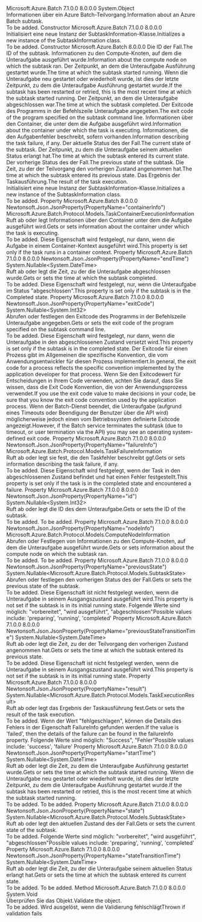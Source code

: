 <Type Name="SubtaskInformation" FullName="Microsoft.Azure.Batch.Protocol.Models.SubtaskInformation">
  <TypeSignature Language="C#" Value="public class SubtaskInformation" />
  <TypeSignature Language="ILAsm" Value=".class public auto ansi beforefieldinit SubtaskInformation extends System.Object" />
  <TypeSignature Language="DocId" Value="T:Microsoft.Azure.Batch.Protocol.Models.SubtaskInformation" />
  <TypeSignature Language="VB.NET" Value="Public Class SubtaskInformation" />
  <TypeSignature Language="F#" Value="type SubtaskInformation = class" />
  <AssemblyInfo>
    <AssemblyName>Microsoft.Azure.Batch</AssemblyName>
    <AssemblyVersion>7.1.0.0</AssemblyVersion>
    <AssemblyVersion>8.0.0.0</AssemblyVersion>
  </AssemblyInfo>
  <Base>
    <BaseTypeName>System.Object</BaseTypeName>
  </Base>
  <Interfaces />
  <Docs>
    <summary>
            <span data-ttu-id="b31a0-101">Informationen über ein Azure Batch-Teilvorgang.</span><span class="sxs-lookup"><span data-stu-id="b31a0-101">Information about an Azure Batch subtask.</span></span>
            </summary>
    <remarks>To be added.</remarks>
  </Docs>
  <Members>
    <Member MemberName=".ctor">
      <MemberSignature Language="C#" Value="public SubtaskInformation ();" />
      <MemberSignature Language="ILAsm" Value=".method public hidebysig specialname rtspecialname instance void .ctor() cil managed" />
      <MemberSignature Language="DocId" Value="M:Microsoft.Azure.Batch.Protocol.Models.SubtaskInformation.#ctor" />
      <MemberSignature Language="VB.NET" Value="Public Sub New ()" />
      <MemberType>Constructor</MemberType>
      <AssemblyInfo>
        <AssemblyName>Microsoft.Azure.Batch</AssemblyName>
        <AssemblyVersion>7.1.0.0</AssemblyVersion>
        <AssemblyVersion>8.0.0.0</AssemblyVersion>
      </AssemblyInfo>
      <Parameters />
      <Docs>
        <summary>
            <span data-ttu-id="b31a0-102">Initialisiert eine neue Instanz der SubtaskInformation-Klasse.</span><span class="sxs-lookup"><span data-stu-id="b31a0-102">Initializes a new instance of the SubtaskInformation class.</span></span>
            </summary>
        <remarks>To be added.</remarks>
      </Docs>
    </Member>
    <Member MemberName=".ctor">
      <MemberSignature Language="C#" Value="public SubtaskInformation (Nullable&lt;int&gt; id = null, Microsoft.Azure.Batch.Protocol.Models.ComputeNodeInformation nodeInfo = null, Nullable&lt;DateTime&gt; startTime = null, Nullable&lt;DateTime&gt; endTime = null, Nullable&lt;int&gt; exitCode = null, Microsoft.Azure.Batch.Protocol.Models.TaskContainerExecutionInformation containerInfo = null, Microsoft.Azure.Batch.Protocol.Models.TaskFailureInformation failureInfo = null, Nullable&lt;Microsoft.Azure.Batch.Protocol.Models.SubtaskState&gt; state = null, Nullable&lt;DateTime&gt; stateTransitionTime = null, Nullable&lt;Microsoft.Azure.Batch.Protocol.Models.SubtaskState&gt; previousState = null, Nullable&lt;DateTime&gt; previousStateTransitionTime = null, Nullable&lt;Microsoft.Azure.Batch.Protocol.Models.TaskExecutionResult&gt; result = null);" />
      <MemberSignature Language="ILAsm" Value=".method public hidebysig specialname rtspecialname instance void .ctor(valuetype System.Nullable`1&lt;int32&gt; id, class Microsoft.Azure.Batch.Protocol.Models.ComputeNodeInformation nodeInfo, valuetype System.Nullable`1&lt;valuetype System.DateTime&gt; startTime, valuetype System.Nullable`1&lt;valuetype System.DateTime&gt; endTime, valuetype System.Nullable`1&lt;int32&gt; exitCode, class Microsoft.Azure.Batch.Protocol.Models.TaskContainerExecutionInformation containerInfo, class Microsoft.Azure.Batch.Protocol.Models.TaskFailureInformation failureInfo, valuetype System.Nullable`1&lt;valuetype Microsoft.Azure.Batch.Protocol.Models.SubtaskState&gt; state, valuetype System.Nullable`1&lt;valuetype System.DateTime&gt; stateTransitionTime, valuetype System.Nullable`1&lt;valuetype Microsoft.Azure.Batch.Protocol.Models.SubtaskState&gt; previousState, valuetype System.Nullable`1&lt;valuetype System.DateTime&gt; previousStateTransitionTime, valuetype System.Nullable`1&lt;valuetype Microsoft.Azure.Batch.Protocol.Models.TaskExecutionResult&gt; result) cil managed" />
      <MemberSignature Language="DocId" Value="M:Microsoft.Azure.Batch.Protocol.Models.SubtaskInformation.#ctor(System.Nullable{System.Int32},Microsoft.Azure.Batch.Protocol.Models.ComputeNodeInformation,System.Nullable{System.DateTime},System.Nullable{System.DateTime},System.Nullable{System.Int32},Microsoft.Azure.Batch.Protocol.Models.TaskContainerExecutionInformation,Microsoft.Azure.Batch.Protocol.Models.TaskFailureInformation,System.Nullable{Microsoft.Azure.Batch.Protocol.Models.SubtaskState},System.Nullable{System.DateTime},System.Nullable{Microsoft.Azure.Batch.Protocol.Models.SubtaskState},System.Nullable{System.DateTime},System.Nullable{Microsoft.Azure.Batch.Protocol.Models.TaskExecutionResult})" />
      <MemberSignature Language="VB.NET" Value="Public Sub New (Optional id As Nullable(Of Integer) = null, Optional nodeInfo As ComputeNodeInformation = null, Optional startTime As Nullable(Of DateTime) = null, Optional endTime As Nullable(Of DateTime) = null, Optional exitCode As Nullable(Of Integer) = null, Optional containerInfo As TaskContainerExecutionInformation = null, Optional failureInfo As TaskFailureInformation = null, Optional state As Nullable(Of SubtaskState) = null, Optional stateTransitionTime As Nullable(Of DateTime) = null, Optional previousState As Nullable(Of SubtaskState) = null, Optional previousStateTransitionTime As Nullable(Of DateTime) = null, Optional result As Nullable(Of TaskExecutionResult) = null)" />
      <MemberSignature Language="F#" Value="new Microsoft.Azure.Batch.Protocol.Models.SubtaskInformation : Nullable&lt;int&gt; * Microsoft.Azure.Batch.Protocol.Models.ComputeNodeInformation * Nullable&lt;DateTime&gt; * Nullable&lt;DateTime&gt; * Nullable&lt;int&gt; * Microsoft.Azure.Batch.Protocol.Models.TaskContainerExecutionInformation * Microsoft.Azure.Batch.Protocol.Models.TaskFailureInformation * Nullable&lt;Microsoft.Azure.Batch.Protocol.Models.SubtaskState&gt; * Nullable&lt;DateTime&gt; * Nullable&lt;Microsoft.Azure.Batch.Protocol.Models.SubtaskState&gt; * Nullable&lt;DateTime&gt; * Nullable&lt;Microsoft.Azure.Batch.Protocol.Models.TaskExecutionResult&gt; -&gt; Microsoft.Azure.Batch.Protocol.Models.SubtaskInformation" Usage="new Microsoft.Azure.Batch.Protocol.Models.SubtaskInformation (id, nodeInfo, startTime, endTime, exitCode, containerInfo, failureInfo, state, stateTransitionTime, previousState, previousStateTransitionTime, result)" />
      <MemberType>Constructor</MemberType>
      <AssemblyInfo>
        <AssemblyName>Microsoft.Azure.Batch</AssemblyName>
        <AssemblyVersion>8.0.0.0</AssemblyVersion>
      </AssemblyInfo>
      <Parameters>
        <Parameter Name="id" Type="System.Nullable&lt;System.Int32&gt;" />
        <Parameter Name="nodeInfo" Type="Microsoft.Azure.Batch.Protocol.Models.ComputeNodeInformation" />
        <Parameter Name="startTime" Type="System.Nullable&lt;System.DateTime&gt;" />
        <Parameter Name="endTime" Type="System.Nullable&lt;System.DateTime&gt;" />
        <Parameter Name="exitCode" Type="System.Nullable&lt;System.Int32&gt;" />
        <Parameter Name="containerInfo" Type="Microsoft.Azure.Batch.Protocol.Models.TaskContainerExecutionInformation" />
        <Parameter Name="failureInfo" Type="Microsoft.Azure.Batch.Protocol.Models.TaskFailureInformation" />
        <Parameter Name="state" Type="System.Nullable&lt;Microsoft.Azure.Batch.Protocol.Models.SubtaskState&gt;" />
        <Parameter Name="stateTransitionTime" Type="System.Nullable&lt;System.DateTime&gt;" />
        <Parameter Name="previousState" Type="System.Nullable&lt;Microsoft.Azure.Batch.Protocol.Models.SubtaskState&gt;" />
        <Parameter Name="previousStateTransitionTime" Type="System.Nullable&lt;System.DateTime&gt;" />
        <Parameter Name="result" Type="System.Nullable&lt;Microsoft.Azure.Batch.Protocol.Models.TaskExecutionResult&gt;" />
      </Parameters>
      <Docs>
        <param name="id"><span data-ttu-id="b31a0-103">Die ID der Fall.</span><span class="sxs-lookup"><span data-stu-id="b31a0-103">The ID of the subtask.</span></span></param>
        <param name="nodeInfo"><span data-ttu-id="b31a0-104">Informationen zu den Compute-Knoten, auf dem die Unteraufgabe ausgeführt wurde.</span><span class="sxs-lookup"><span data-stu-id="b31a0-104">Information about the compute node on which the subtask ran.</span></span></param>
        <param name="startTime"><span data-ttu-id="b31a0-105">Der Zeitpunkt, an dem die Unteraufgabe Ausführung gestartet wurde.</span><span class="sxs-lookup"><span data-stu-id="b31a0-105">The time at which the subtask started running.</span></span> <span data-ttu-id="b31a0-106">Wenn die Unteraufgabe neu gestartet oder wiederholt wurde, ist dies der letzte Zeitpunkt, zu dem die Unteraufgabe Ausführung gestartet wurde.</span><span class="sxs-lookup"><span data-stu-id="b31a0-106">If the subtask has been restarted or retried, this is the most recent time at which the subtask started running.</span></span></param>
        <param name="endTime"><span data-ttu-id="b31a0-107">Der Zeitpunkt, an dem die Unteraufgabe abgeschlossen war.</span><span class="sxs-lookup"><span data-stu-id="b31a0-107">The time at which the subtask completed.</span></span></param>
        <param name="exitCode"><span data-ttu-id="b31a0-108">Der Exitcode des Programms in der Befehlszeile Unteraufgabe angegeben.</span><span class="sxs-lookup"><span data-stu-id="b31a0-108">The exit code of the program specified on the subtask command line.</span></span></param>
        <param name="containerInfo"><span data-ttu-id="b31a0-109">Informationen über den Container, die unter dem die Aufgabe ausgeführt wird.</span><span class="sxs-lookup"><span data-stu-id="b31a0-109">Information about the container under which the task is executing.</span></span></param>
        <param name="failureInfo"><span data-ttu-id="b31a0-110">Informationen, die den Aufgabenfehler beschreibt, sofern vorhanden.</span><span class="sxs-lookup"><span data-stu-id="b31a0-110">Information describing the task failure, if any.</span></span></param>
        <param name="state"><span data-ttu-id="b31a0-111">Der aktuelle Status des der Fall.</span><span class="sxs-lookup"><span data-stu-id="b31a0-111">The current state of the subtask.</span></span></param>
        <param name="stateTransitionTime"><span data-ttu-id="b31a0-112">Der Zeitpunkt, zu dem die Unteraufgabe seinem aktuellen Status erlangt hat.</span><span class="sxs-lookup"><span data-stu-id="b31a0-112">The time at which the subtask entered its current state.</span></span></param>
        <param name="previousState"><span data-ttu-id="b31a0-113">Der vorherige Status des der Fall.</span><span class="sxs-lookup"><span data-stu-id="b31a0-113">The previous state of the subtask.</span></span></param>
        <param name="previousStateTransitionTime"><span data-ttu-id="b31a0-114">Die Zeit, zu der der Teilvorgang den vorherigen Zustand angenommen hat.</span><span class="sxs-lookup"><span data-stu-id="b31a0-114">The time at which the subtask entered its previous state.</span></span></param>
        <param name="result"><span data-ttu-id="b31a0-115">Das Ergebnis der Taskausführung.</span><span class="sxs-lookup"><span data-stu-id="b31a0-115">The result of the task execution.</span></span></param>
        <summary>
            <span data-ttu-id="b31a0-116">Initialisiert eine neue Instanz der SubtaskInformation-Klasse.</span><span class="sxs-lookup"><span data-stu-id="b31a0-116">Initializes a new instance of the SubtaskInformation class.</span></span>
            </summary>
        <remarks>To be added.</remarks>
      </Docs>
    </Member>
    <Member MemberName="ContainerInfo">
      <MemberSignature Language="C#" Value="public Microsoft.Azure.Batch.Protocol.Models.TaskContainerExecutionInformation ContainerInfo { get; set; }" />
      <MemberSignature Language="ILAsm" Value=".property instance class Microsoft.Azure.Batch.Protocol.Models.TaskContainerExecutionInformation ContainerInfo" />
      <MemberSignature Language="DocId" Value="P:Microsoft.Azure.Batch.Protocol.Models.SubtaskInformation.ContainerInfo" />
      <MemberSignature Language="VB.NET" Value="Public Property ContainerInfo As TaskContainerExecutionInformation" />
      <MemberSignature Language="F#" Value="member this.ContainerInfo : Microsoft.Azure.Batch.Protocol.Models.TaskContainerExecutionInformation with get, set" Usage="Microsoft.Azure.Batch.Protocol.Models.SubtaskInformation.ContainerInfo" />
      <MemberType>Property</MemberType>
      <AssemblyInfo>
        <AssemblyName>Microsoft.Azure.Batch</AssemblyName>
        <AssemblyVersion>8.0.0.0</AssemblyVersion>
      </AssemblyInfo>
      <Attributes>
        <Attribute>
          <AttributeName>Newtonsoft.Json.JsonProperty(PropertyName="containerInfo")</AttributeName>
        </Attribute>
      </Attributes>
      <ReturnValue>
        <ReturnType>Microsoft.Azure.Batch.Protocol.Models.TaskContainerExecutionInformation</ReturnType>
      </ReturnValue>
      <Docs>
        <summary>
            <span data-ttu-id="b31a0-117">Ruft ab oder legt Informationen über den Container unter dem die Aufgabe ausgeführt wird.</span><span class="sxs-lookup"><span data-stu-id="b31a0-117">Gets or sets information about the container under which the task is executing.</span></span>
            </summary>
        <value>To be added.</value>
        <remarks>
            <span data-ttu-id="b31a0-118">Diese Eigenschaft wird festgelegt, nur dann, wenn die Aufgabe in einem Container-Kontext ausgeführt wird.</span><span class="sxs-lookup"><span data-stu-id="b31a0-118">This property is set only if the task runs in a container context.</span></span>
            </remarks>
      </Docs>
    </Member>
    <Member MemberName="EndTime">
      <MemberSignature Language="C#" Value="public Nullable&lt;DateTime&gt; EndTime { get; set; }" />
      <MemberSignature Language="ILAsm" Value=".property instance valuetype System.Nullable`1&lt;valuetype System.DateTime&gt; EndTime" />
      <MemberSignature Language="DocId" Value="P:Microsoft.Azure.Batch.Protocol.Models.SubtaskInformation.EndTime" />
      <MemberSignature Language="VB.NET" Value="Public Property EndTime As Nullable(Of DateTime)" />
      <MemberSignature Language="F#" Value="member this.EndTime : Nullable&lt;DateTime&gt; with get, set" Usage="Microsoft.Azure.Batch.Protocol.Models.SubtaskInformation.EndTime" />
      <MemberType>Property</MemberType>
      <AssemblyInfo>
        <AssemblyName>Microsoft.Azure.Batch</AssemblyName>
        <AssemblyVersion>7.1.0.0</AssemblyVersion>
        <AssemblyVersion>8.0.0.0</AssemblyVersion>
      </AssemblyInfo>
      <Attributes>
        <Attribute>
          <AttributeName>Newtonsoft.Json.JsonProperty(PropertyName="endTime")</AttributeName>
        </Attribute>
      </Attributes>
      <ReturnValue>
        <ReturnType>System.Nullable&lt;System.DateTime&gt;</ReturnType>
      </ReturnValue>
      <Docs>
        <summary>
            <span data-ttu-id="b31a0-119">Ruft ab oder legt die Zeit, zu der die Unteraufgabe abgeschlossen wurde.</span><span class="sxs-lookup"><span data-stu-id="b31a0-119">Gets or sets the time at which the subtask completed.</span></span>
            </summary>
        <value>To be added.</value>
        <remarks>
            <span data-ttu-id="b31a0-120">Diese Eigenschaft wird festgelegt, nur, wenn die Unteraufgabe im Status "abgeschlossen".</span><span class="sxs-lookup"><span data-stu-id="b31a0-120">This property is set only if the subtask is in the Completed state.</span></span>
            </remarks>
      </Docs>
    </Member>
    <Member MemberName="ExitCode">
      <MemberSignature Language="C#" Value="public Nullable&lt;int&gt; ExitCode { get; set; }" />
      <MemberSignature Language="ILAsm" Value=".property instance valuetype System.Nullable`1&lt;int32&gt; ExitCode" />
      <MemberSignature Language="DocId" Value="P:Microsoft.Azure.Batch.Protocol.Models.SubtaskInformation.ExitCode" />
      <MemberSignature Language="VB.NET" Value="Public Property ExitCode As Nullable(Of Integer)" />
      <MemberSignature Language="F#" Value="member this.ExitCode : Nullable&lt;int&gt; with get, set" Usage="Microsoft.Azure.Batch.Protocol.Models.SubtaskInformation.ExitCode" />
      <MemberType>Property</MemberType>
      <AssemblyInfo>
        <AssemblyName>Microsoft.Azure.Batch</AssemblyName>
        <AssemblyVersion>7.1.0.0</AssemblyVersion>
        <AssemblyVersion>8.0.0.0</AssemblyVersion>
      </AssemblyInfo>
      <Attributes>
        <Attribute>
          <AttributeName>Newtonsoft.Json.JsonProperty(PropertyName="exitCode")</AttributeName>
        </Attribute>
      </Attributes>
      <ReturnValue>
        <ReturnType>System.Nullable&lt;System.Int32&gt;</ReturnType>
      </ReturnValue>
      <Docs>
        <summary>
            <span data-ttu-id="b31a0-121">Abrufen oder festlegen den Exitcode des Programms in der Befehlszeile Unteraufgabe angegeben.</span><span class="sxs-lookup"><span data-stu-id="b31a0-121">Gets or sets the exit code of the program specified on the subtask command line.</span></span>
            </summary>
        <value>To be added.</value>
        <remarks>
            <span data-ttu-id="b31a0-122">Diese Eigenschaft wird festgelegt, nur dann, wenn die Unteraufgabe in den abgeschlossenen Zustand versetzt wird.</span><span class="sxs-lookup"><span data-stu-id="b31a0-122">This property is set only if the subtask is in the completed state.</span></span>
            <span data-ttu-id="b31a0-123">Der Exitcode für einen Prozess gibt im Allgemeinen die spezifische Konvention, die vom Anwendungsentwickler für diesen Prozess implementiert.</span><span class="sxs-lookup"><span data-stu-id="b31a0-123">In general, the exit code for a process reflects the specific convention implemented by the application developer for that process.</span></span> <span data-ttu-id="b31a0-124">Wenn Sie den Exitcodewert für Entscheidungen in Ihrem Code verwenden, achten Sie darauf, dass Sie wissen, dass die Exit Code Konvention, die von der Anwendungsprozess verwendet.</span><span class="sxs-lookup"><span data-stu-id="b31a0-124">If you use the exit code value to make decisions in your code, be sure that you know the exit code convention used by the application process.</span></span> <span data-ttu-id="b31a0-125">Wenn der Batch-Dienst beendet, die Unteraufgabe (aufgrund eines Timeouts oder Beendigung der Benutzer über die API wird) möglicherweise jedoch einen vom Betriebssystem definierte Exitcode angezeigt.</span><span class="sxs-lookup"><span data-stu-id="b31a0-125">However, if the Batch service terminates the subtask (due to timeout, or user termination via the API) you may see an operating system-defined exit code.</span></span>
            </remarks>
      </Docs>
    </Member>
    <Member MemberName="FailureInfo">
      <MemberSignature Language="C#" Value="public Microsoft.Azure.Batch.Protocol.Models.TaskFailureInformation FailureInfo { get; set; }" />
      <MemberSignature Language="ILAsm" Value=".property instance class Microsoft.Azure.Batch.Protocol.Models.TaskFailureInformation FailureInfo" />
      <MemberSignature Language="DocId" Value="P:Microsoft.Azure.Batch.Protocol.Models.SubtaskInformation.FailureInfo" />
      <MemberSignature Language="VB.NET" Value="Public Property FailureInfo As TaskFailureInformation" />
      <MemberSignature Language="F#" Value="member this.FailureInfo : Microsoft.Azure.Batch.Protocol.Models.TaskFailureInformation with get, set" Usage="Microsoft.Azure.Batch.Protocol.Models.SubtaskInformation.FailureInfo" />
      <MemberType>Property</MemberType>
      <AssemblyInfo>
        <AssemblyName>Microsoft.Azure.Batch</AssemblyName>
        <AssemblyVersion>7.1.0.0</AssemblyVersion>
        <AssemblyVersion>8.0.0.0</AssemblyVersion>
      </AssemblyInfo>
      <Attributes>
        <Attribute>
          <AttributeName>Newtonsoft.Json.JsonProperty(PropertyName="failureInfo")</AttributeName>
        </Attribute>
      </Attributes>
      <ReturnValue>
        <ReturnType>Microsoft.Azure.Batch.Protocol.Models.TaskFailureInformation</ReturnType>
      </ReturnValue>
      <Docs>
        <summary>
            <span data-ttu-id="b31a0-126">Ruft ab oder legt sie fest, die den Taskfehler beschreibt ggf.</span><span class="sxs-lookup"><span data-stu-id="b31a0-126">Gets or sets information describing the task failure, if any.</span></span>
            </summary>
        <value>To be added.</value>
        <remarks>
            <span data-ttu-id="b31a0-127">Diese Eigenschaft wird festgelegt, wenn der Task in den abgeschlossenen Zustand befindet und hat einen Fehler festgestellt.</span><span class="sxs-lookup"><span data-stu-id="b31a0-127">This property is set only if the task is in the completed state and encountered a failure.</span></span>
            </remarks>
      </Docs>
    </Member>
    <Member MemberName="Id">
      <MemberSignature Language="C#" Value="public Nullable&lt;int&gt; Id { get; set; }" />
      <MemberSignature Language="ILAsm" Value=".property instance valuetype System.Nullable`1&lt;int32&gt; Id" />
      <MemberSignature Language="DocId" Value="P:Microsoft.Azure.Batch.Protocol.Models.SubtaskInformation.Id" />
      <MemberSignature Language="VB.NET" Value="Public Property Id As Nullable(Of Integer)" />
      <MemberSignature Language="F#" Value="member this.Id : Nullable&lt;int&gt; with get, set" Usage="Microsoft.Azure.Batch.Protocol.Models.SubtaskInformation.Id" />
      <MemberType>Property</MemberType>
      <AssemblyInfo>
        <AssemblyName>Microsoft.Azure.Batch</AssemblyName>
        <AssemblyVersion>7.1.0.0</AssemblyVersion>
        <AssemblyVersion>8.0.0.0</AssemblyVersion>
      </AssemblyInfo>
      <Attributes>
        <Attribute>
          <AttributeName>Newtonsoft.Json.JsonProperty(PropertyName="id")</AttributeName>
        </Attribute>
      </Attributes>
      <ReturnValue>
        <ReturnType>System.Nullable&lt;System.Int32&gt;</ReturnType>
      </ReturnValue>
      <Docs>
        <summary>
            <span data-ttu-id="b31a0-128">Ruft ab oder legt die ID des dem Unteraufgabe.</span><span class="sxs-lookup"><span data-stu-id="b31a0-128">Gets or sets the ID of the subtask.</span></span>
            </summary>
        <value>To be added.</value>
        <remarks>To be added.</remarks>
      </Docs>
    </Member>
    <Member MemberName="NodeInfo">
      <MemberSignature Language="C#" Value="public Microsoft.Azure.Batch.Protocol.Models.ComputeNodeInformation NodeInfo { get; set; }" />
      <MemberSignature Language="ILAsm" Value=".property instance class Microsoft.Azure.Batch.Protocol.Models.ComputeNodeInformation NodeInfo" />
      <MemberSignature Language="DocId" Value="P:Microsoft.Azure.Batch.Protocol.Models.SubtaskInformation.NodeInfo" />
      <MemberSignature Language="VB.NET" Value="Public Property NodeInfo As ComputeNodeInformation" />
      <MemberSignature Language="F#" Value="member this.NodeInfo : Microsoft.Azure.Batch.Protocol.Models.ComputeNodeInformation with get, set" Usage="Microsoft.Azure.Batch.Protocol.Models.SubtaskInformation.NodeInfo" />
      <MemberType>Property</MemberType>
      <AssemblyInfo>
        <AssemblyName>Microsoft.Azure.Batch</AssemblyName>
        <AssemblyVersion>7.1.0.0</AssemblyVersion>
        <AssemblyVersion>8.0.0.0</AssemblyVersion>
      </AssemblyInfo>
      <Attributes>
        <Attribute>
          <AttributeName>Newtonsoft.Json.JsonProperty(PropertyName="nodeInfo")</AttributeName>
        </Attribute>
      </Attributes>
      <ReturnValue>
        <ReturnType>Microsoft.Azure.Batch.Protocol.Models.ComputeNodeInformation</ReturnType>
      </ReturnValue>
      <Docs>
        <summary>
            <span data-ttu-id="b31a0-129">Abrufen oder Festlegen von Informationen zu den Compute-Knoten, auf dem die Unteraufgabe ausgeführt wurde.</span><span class="sxs-lookup"><span data-stu-id="b31a0-129">Gets or sets information about the compute node on which the subtask ran.</span></span>
            </summary>
        <value>To be added.</value>
        <remarks>To be added.</remarks>
      </Docs>
    </Member>
    <Member MemberName="PreviousState">
      <MemberSignature Language="C#" Value="public Nullable&lt;Microsoft.Azure.Batch.Protocol.Models.SubtaskState&gt; PreviousState { get; set; }" />
      <MemberSignature Language="ILAsm" Value=".property instance valuetype System.Nullable`1&lt;valuetype Microsoft.Azure.Batch.Protocol.Models.SubtaskState&gt; PreviousState" />
      <MemberSignature Language="DocId" Value="P:Microsoft.Azure.Batch.Protocol.Models.SubtaskInformation.PreviousState" />
      <MemberSignature Language="VB.NET" Value="Public Property PreviousState As Nullable(Of SubtaskState)" />
      <MemberSignature Language="F#" Value="member this.PreviousState : Nullable&lt;Microsoft.Azure.Batch.Protocol.Models.SubtaskState&gt; with get, set" Usage="Microsoft.Azure.Batch.Protocol.Models.SubtaskInformation.PreviousState" />
      <MemberType>Property</MemberType>
      <AssemblyInfo>
        <AssemblyName>Microsoft.Azure.Batch</AssemblyName>
        <AssemblyVersion>7.1.0.0</AssemblyVersion>
        <AssemblyVersion>8.0.0.0</AssemblyVersion>
      </AssemblyInfo>
      <Attributes>
        <Attribute>
          <AttributeName>Newtonsoft.Json.JsonProperty(PropertyName="previousState")</AttributeName>
        </Attribute>
      </Attributes>
      <ReturnValue>
        <ReturnType>System.Nullable&lt;Microsoft.Azure.Batch.Protocol.Models.SubtaskState&gt;</ReturnType>
      </ReturnValue>
      <Docs>
        <summary>
            <span data-ttu-id="b31a0-130">Abrufen oder festlegen den vorherigen Status des der Fall.</span><span class="sxs-lookup"><span data-stu-id="b31a0-130">Gets or sets the previous state of the subtask.</span></span>
            </summary>
        <value>To be added.</value>
        <remarks>
            <span data-ttu-id="b31a0-131">Diese Eigenschaft ist nicht festgelegt werden, wenn die Unteraufgabe in seinem Ausgangszustand ausgeführt wird.</span><span class="sxs-lookup"><span data-stu-id="b31a0-131">This property is not set if the subtask is in its initial running state.</span></span> <span data-ttu-id="b31a0-132">Folgende Werte sind möglich: "vorbereitet", "wird ausgeführt", "abgeschlossen"</span><span class="sxs-lookup"><span data-stu-id="b31a0-132">Possible values include: 'preparing', 'running', 'completed'</span></span>
            </remarks>
      </Docs>
    </Member>
    <Member MemberName="PreviousStateTransitionTime">
      <MemberSignature Language="C#" Value="public Nullable&lt;DateTime&gt; PreviousStateTransitionTime { get; set; }" />
      <MemberSignature Language="ILAsm" Value=".property instance valuetype System.Nullable`1&lt;valuetype System.DateTime&gt; PreviousStateTransitionTime" />
      <MemberSignature Language="DocId" Value="P:Microsoft.Azure.Batch.Protocol.Models.SubtaskInformation.PreviousStateTransitionTime" />
      <MemberSignature Language="VB.NET" Value="Public Property PreviousStateTransitionTime As Nullable(Of DateTime)" />
      <MemberSignature Language="F#" Value="member this.PreviousStateTransitionTime : Nullable&lt;DateTime&gt; with get, set" Usage="Microsoft.Azure.Batch.Protocol.Models.SubtaskInformation.PreviousStateTransitionTime" />
      <MemberType>Property</MemberType>
      <AssemblyInfo>
        <AssemblyName>Microsoft.Azure.Batch</AssemblyName>
        <AssemblyVersion>7.1.0.0</AssemblyVersion>
        <AssemblyVersion>8.0.0.0</AssemblyVersion>
      </AssemblyInfo>
      <Attributes>
        <Attribute>
          <AttributeName>Newtonsoft.Json.JsonProperty(PropertyName="previousStateTransitionTime")</AttributeName>
        </Attribute>
      </Attributes>
      <ReturnValue>
        <ReturnType>System.Nullable&lt;System.DateTime&gt;</ReturnType>
      </ReturnValue>
      <Docs>
        <summary>
            <span data-ttu-id="b31a0-133">Ruft ab oder legt die Zeit, zu der der Teilvorgang den vorherigen Zustand angenommen hat.</span><span class="sxs-lookup"><span data-stu-id="b31a0-133">Gets or sets the time at which the subtask entered its previous state.</span></span>
            </summary>
        <value>To be added.</value>
        <remarks>
            <span data-ttu-id="b31a0-134">Diese Eigenschaft ist nicht festgelegt werden, wenn die Unteraufgabe in seinem Ausgangszustand ausgeführt wird.</span><span class="sxs-lookup"><span data-stu-id="b31a0-134">This property is not set if the subtask is in its initial running state.</span></span>
            </remarks>
      </Docs>
    </Member>
    <Member MemberName="Result">
      <MemberSignature Language="C#" Value="public Nullable&lt;Microsoft.Azure.Batch.Protocol.Models.TaskExecutionResult&gt; Result { get; set; }" />
      <MemberSignature Language="ILAsm" Value=".property instance valuetype System.Nullable`1&lt;valuetype Microsoft.Azure.Batch.Protocol.Models.TaskExecutionResult&gt; Result" />
      <MemberSignature Language="DocId" Value="P:Microsoft.Azure.Batch.Protocol.Models.SubtaskInformation.Result" />
      <MemberSignature Language="VB.NET" Value="Public Property Result As Nullable(Of TaskExecutionResult)" />
      <MemberSignature Language="F#" Value="member this.Result : Nullable&lt;Microsoft.Azure.Batch.Protocol.Models.TaskExecutionResult&gt; with get, set" Usage="Microsoft.Azure.Batch.Protocol.Models.SubtaskInformation.Result" />
      <MemberType>Property</MemberType>
      <AssemblyInfo>
        <AssemblyName>Microsoft.Azure.Batch</AssemblyName>
        <AssemblyVersion>7.1.0.0</AssemblyVersion>
        <AssemblyVersion>8.0.0.0</AssemblyVersion>
      </AssemblyInfo>
      <Attributes>
        <Attribute>
          <AttributeName>Newtonsoft.Json.JsonProperty(PropertyName="result")</AttributeName>
        </Attribute>
      </Attributes>
      <ReturnValue>
        <ReturnType>System.Nullable&lt;Microsoft.Azure.Batch.Protocol.Models.TaskExecutionResult&gt;</ReturnType>
      </ReturnValue>
      <Docs>
        <summary>
            <span data-ttu-id="b31a0-135">Ruft ab oder legt das Ergebnis der Taskausführung fest.</span><span class="sxs-lookup"><span data-stu-id="b31a0-135">Gets or sets the result of the task execution.</span></span>
            </summary>
        <value>To be added.</value>
        <remarks>
            <span data-ttu-id="b31a0-136">Wenn der Wert "fehlgeschlagen", können die Details des Fehlers in der Eigenschaft FailureInfo gefunden werden.</span><span class="sxs-lookup"><span data-stu-id="b31a0-136">If the value is 'failed', then the details of the failure can be found in the failureInfo property.</span></span> <span data-ttu-id="b31a0-137">Folgende Werte sind möglich: "Success", "Fehler"</span><span class="sxs-lookup"><span data-stu-id="b31a0-137">Possible values include: 'success', 'failure'</span></span>
            </remarks>
      </Docs>
    </Member>
    <Member MemberName="StartTime">
      <MemberSignature Language="C#" Value="public Nullable&lt;DateTime&gt; StartTime { get; set; }" />
      <MemberSignature Language="ILAsm" Value=".property instance valuetype System.Nullable`1&lt;valuetype System.DateTime&gt; StartTime" />
      <MemberSignature Language="DocId" Value="P:Microsoft.Azure.Batch.Protocol.Models.SubtaskInformation.StartTime" />
      <MemberSignature Language="VB.NET" Value="Public Property StartTime As Nullable(Of DateTime)" />
      <MemberSignature Language="F#" Value="member this.StartTime : Nullable&lt;DateTime&gt; with get, set" Usage="Microsoft.Azure.Batch.Protocol.Models.SubtaskInformation.StartTime" />
      <MemberType>Property</MemberType>
      <AssemblyInfo>
        <AssemblyName>Microsoft.Azure.Batch</AssemblyName>
        <AssemblyVersion>7.1.0.0</AssemblyVersion>
        <AssemblyVersion>8.0.0.0</AssemblyVersion>
      </AssemblyInfo>
      <Attributes>
        <Attribute>
          <AttributeName>Newtonsoft.Json.JsonProperty(PropertyName="startTime")</AttributeName>
        </Attribute>
      </Attributes>
      <ReturnValue>
        <ReturnType>System.Nullable&lt;System.DateTime&gt;</ReturnType>
      </ReturnValue>
      <Docs>
        <summary>
            <span data-ttu-id="b31a0-138">Ruft ab oder legt die Zeit, zu dem die Unteraufgabe Ausführung gestartet wurde.</span><span class="sxs-lookup"><span data-stu-id="b31a0-138">Gets or sets the time at which the subtask started running.</span></span> <span data-ttu-id="b31a0-139">Wenn die Unteraufgabe neu gestartet oder wiederholt wurde, ist dies der letzte Zeitpunkt, zu dem die Unteraufgabe Ausführung gestartet wurde.</span><span class="sxs-lookup"><span data-stu-id="b31a0-139">If the subtask has been restarted or retried, this is the most recent time at which the subtask started running.</span></span>
            </summary>
        <value>To be added.</value>
        <remarks>To be added.</remarks>
      </Docs>
    </Member>
    <Member MemberName="State">
      <MemberSignature Language="C#" Value="public Nullable&lt;Microsoft.Azure.Batch.Protocol.Models.SubtaskState&gt; State { get; set; }" />
      <MemberSignature Language="ILAsm" Value=".property instance valuetype System.Nullable`1&lt;valuetype Microsoft.Azure.Batch.Protocol.Models.SubtaskState&gt; State" />
      <MemberSignature Language="DocId" Value="P:Microsoft.Azure.Batch.Protocol.Models.SubtaskInformation.State" />
      <MemberSignature Language="VB.NET" Value="Public Property State As Nullable(Of SubtaskState)" />
      <MemberSignature Language="F#" Value="member this.State : Nullable&lt;Microsoft.Azure.Batch.Protocol.Models.SubtaskState&gt; with get, set" Usage="Microsoft.Azure.Batch.Protocol.Models.SubtaskInformation.State" />
      <MemberType>Property</MemberType>
      <AssemblyInfo>
        <AssemblyName>Microsoft.Azure.Batch</AssemblyName>
        <AssemblyVersion>7.1.0.0</AssemblyVersion>
        <AssemblyVersion>8.0.0.0</AssemblyVersion>
      </AssemblyInfo>
      <Attributes>
        <Attribute>
          <AttributeName>Newtonsoft.Json.JsonProperty(PropertyName="state")</AttributeName>
        </Attribute>
      </Attributes>
      <ReturnValue>
        <ReturnType>System.Nullable&lt;Microsoft.Azure.Batch.Protocol.Models.SubtaskState&gt;</ReturnType>
      </ReturnValue>
      <Docs>
        <summary>
            <span data-ttu-id="b31a0-140">Ruft ab oder legt den aktuellen Zustand des der Fall.</span><span class="sxs-lookup"><span data-stu-id="b31a0-140">Gets or sets the current state of the subtask.</span></span>
            </summary>
        <value>To be added.</value>
        <remarks>
            <span data-ttu-id="b31a0-141">Folgende Werte sind möglich: "vorbereitet", "wird ausgeführt", "abgeschlossen"</span><span class="sxs-lookup"><span data-stu-id="b31a0-141">Possible values include: 'preparing', 'running', 'completed'</span></span>
            </remarks>
      </Docs>
    </Member>
    <Member MemberName="StateTransitionTime">
      <MemberSignature Language="C#" Value="public Nullable&lt;DateTime&gt; StateTransitionTime { get; set; }" />
      <MemberSignature Language="ILAsm" Value=".property instance valuetype System.Nullable`1&lt;valuetype System.DateTime&gt; StateTransitionTime" />
      <MemberSignature Language="DocId" Value="P:Microsoft.Azure.Batch.Protocol.Models.SubtaskInformation.StateTransitionTime" />
      <MemberSignature Language="VB.NET" Value="Public Property StateTransitionTime As Nullable(Of DateTime)" />
      <MemberSignature Language="F#" Value="member this.StateTransitionTime : Nullable&lt;DateTime&gt; with get, set" Usage="Microsoft.Azure.Batch.Protocol.Models.SubtaskInformation.StateTransitionTime" />
      <MemberType>Property</MemberType>
      <AssemblyInfo>
        <AssemblyName>Microsoft.Azure.Batch</AssemblyName>
        <AssemblyVersion>7.1.0.0</AssemblyVersion>
        <AssemblyVersion>8.0.0.0</AssemblyVersion>
      </AssemblyInfo>
      <Attributes>
        <Attribute>
          <AttributeName>Newtonsoft.Json.JsonProperty(PropertyName="stateTransitionTime")</AttributeName>
        </Attribute>
      </Attributes>
      <ReturnValue>
        <ReturnType>System.Nullable&lt;System.DateTime&gt;</ReturnType>
      </ReturnValue>
      <Docs>
        <summary>
            <span data-ttu-id="b31a0-142">Ruft ab oder legt die Zeit, zu der die Unteraufgabe seinem aktuellen Status erlangt hat.</span><span class="sxs-lookup"><span data-stu-id="b31a0-142">Gets or sets the time at which the subtask entered its current state.</span></span>
            </summary>
        <value>To be added.</value>
        <remarks>To be added.</remarks>
      </Docs>
    </Member>
    <Member MemberName="Validate">
      <MemberSignature Language="C#" Value="public virtual void Validate ();" />
      <MemberSignature Language="ILAsm" Value=".method public hidebysig newslot virtual instance void Validate() cil managed" />
      <MemberSignature Language="DocId" Value="M:Microsoft.Azure.Batch.Protocol.Models.SubtaskInformation.Validate" />
      <MemberSignature Language="VB.NET" Value="Public Overridable Sub Validate ()" />
      <MemberSignature Language="F#" Value="abstract member Validate : unit -&gt; unit&#xA;override this.Validate : unit -&gt; unit" Usage="subtaskInformation.Validate " />
      <MemberType>Method</MemberType>
      <AssemblyInfo>
        <AssemblyName>Microsoft.Azure.Batch</AssemblyName>
        <AssemblyVersion>7.1.0.0</AssemblyVersion>
        <AssemblyVersion>8.0.0.0</AssemblyVersion>
      </AssemblyInfo>
      <ReturnValue>
        <ReturnType>System.Void</ReturnType>
      </ReturnValue>
      <Parameters />
      <Docs>
        <summary>
            <span data-ttu-id="b31a0-143">Überprüfen Sie das Objekt.</span><span class="sxs-lookup"><span data-stu-id="b31a0-143">Validate the object.</span></span>
            </summary>
        <remarks>To be added.</remarks>
        <exception cref="T:Microsoft.Rest.ValidationException">
            <span data-ttu-id="b31a0-144">Wird ausgelöst, wenn die Validierung fehlschlägt</span><span class="sxs-lookup"><span data-stu-id="b31a0-144">Thrown if validation fails</span></span>
            </exception>
      </Docs>
    </Member>
  </Members>
</Type>